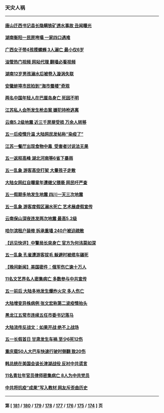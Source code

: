 ### 天灾人祸
---
#### [唐山迁西书记县长隐瞒铁矿透水事故 丑闻曝光](../../pages/ncid280/n13988327.md?05051245) 
#### [湖南衡阳一民房垮塌 一家四口遇难](../../pages/ncid280/n13988096.md?05051245) 
#### [广西女子带4孩摸螺蛳 3人溺亡 最小仅6岁](../../pages/ncid280/n13988062.md?05051245) 
#### [油管热门视频 网站代理 翻墙必看视频](http://138.2.39.72:81/youtube.html?epic-marker?05051245)
#### [湖南12岁男孩溺水后被卷入漩涡失联](../../pages/ncid280/n13988014.md?05051245) 
#### [安徽蚌埠市民拍到“海市蜃楼”奇观](../../pages/ncid280/n13988051.md?05051245) 
#### [两名中国年轻人在巴厘岛身亡 死因不明](../../pages/ncid280/n13988048.md?05051245) 
#### [江苏私人会所发生枪击案 嫌犯持枪逃离](../../pages/ncid280/n13987911.md?05051245) 
#### [云南5.2级地震 近三千房屋受损 万余人转移](../../pages/ncid280/n13987485.md?05051245) 
#### [五一后疫情升温 大陆网民发帖称“染疫了”](../../pages/ncid280/n13987422.md?05051245) 
#### [江苏一餐厅出现食物中毒  受害者讨说法无果](../../pages/ncid280/n13987461.md?05051245) 
#### [五一返程高峰 湖北河南等6省下暴雨](../../pages/ncid280/n13987419.md?05051245) 
#### [五一乱象 游客高空打架 大量孩子走散](../../pages/ncid280/n13987182.md?05051245) 
#### [大陆女网红自曝童年遭继父猥亵 网民吁严查](../../pages/ncid280/n13987248.md?05051245) 
#### [五一假期多地发生地震 四川一天三次地震](../../pages/ncid280/n13987197.md?05051245) 
#### [五一乱象 游客度假区溺水死亡 艺术展虚假宣传](../../pages/ncid280/n13986679.md?05051245) 
#### [云南保山深夜连发两次地震 最高5.2级](../../pages/ncid280/n13986556.md?05051245) 
#### [哈尔滨租户装修 拆承重墙 240户被迫疏散](../../pages/ncid280/n13986414.md?05051245) 
#### [【远见快评】中警局长突身亡 官方为何讳莫如深](../../pages/ncid280/n13986628.md?05051245) 
#### [五一乱象 孔雀遭游客拔毛 躲避时被缆车碾死](../../pages/ncid280/n13986480.md?05051245) 
#### [【晚间新闻】美国密件：俄军伤亡逾十万人](../../pages/ncid280/n13986397.md?05051245) 
#### [11名文艺界名人密集病亡 多数参与中共宣传](../../pages/ncid280/n13986093.md?05051245) 
#### [五一前后 大陆多地发生爆炸火灾 多人伤亡](../../pages/ncid280/n13985754.md?05051245) 
#### [大陆增变异株病例 张文宏称第二波疫情抬头](../../pages/ncid280/n13984811.md?05051245) 
#### [黑龙江五常市连续五任市委书记落马](../../pages/ncid280/n13984418.md?05051245) 
#### [大陆流传反战文：如果开战 绝不上战场](../../pages/ncid280/n13984385.md?05051245) 
#### [五一长假首日 甘肃发生车祸 至少6死12伤](../../pages/ncid280/n13984358.md?05051245) 
#### [重庆载50人大巴车快速行驶时侧翻 致20伤](../../pages/ncid280/n13984020.md?05051245) 
#### [韩总统在美国会谈长津湖战役 反衬中共谎言](../../pages/ncid280/n13983741.md?05051245) 
#### [11名青壮年官员律师密集病亡 8人为中共党员](../../pages/ncid280/n13982289.md?05051245) 
#### [中共将抗疫“成果”写入教材 网友斥歪曲历史](../../pages/ncid280/n13982212.md?05051245) 

---
#### 第 [ [181](./181.md?05051245) / [180](./180.md?05051245) / [179](./179.md?05051245) / [178](./178.md?05051245) / [177](./177.md?05051245) / [176](./176.md?05051245) / [175](./175.md?05051245) / [174](./174.md?05051245) ] 页
